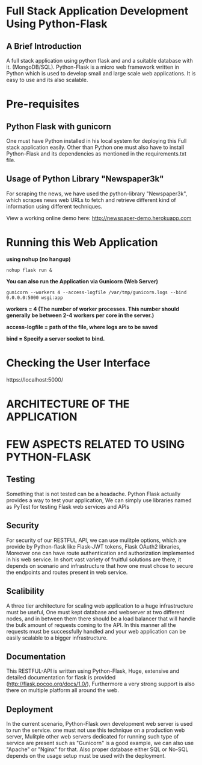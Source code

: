 # Full Stack Application Development Using Python-Flask


## A Brief Introduction

A full stack application using python flask and and a suitable database with it. (MongoDB/SQL).
Python-Flask is a micro web framework written in Python which is used to develop small and large scale web applications. It is easy to use and its also scalable.


# Pre-requisites

## Python Flask with gunicorn

One must have Python installed in his local system for deploying this Full stack application easily. Other than Python one must also have to install Python-Flask and its dependencies as mentioned in the requirements.txt file.

## Usage of Python Library "Newspaper3k"

For scraping the news, we have used the python-library "Newspaper3k", which scrapes news web URLs to fetch and retrieve different kind of information using different techniques.

View a working online demo here: http://newspaper-demo.herokuapp.com

# Running this Web Application

**using nohup (no hangup)**
```
nohup flask run &
```

**You can also run the Application via Gunicorn (Web Server)**

```
gunicorn --workers 4 --access-logfile /var/tmp/gunicorn.logs --bind 0.0.0.0:5000 wsgi:app
``` 

**workers = 4 (The number of worker processes. This number should generally be between 2-4 workers per core in the server.)**

**access-logfile = path of the file, where logs are to be saved**

**bind = Specify a server socket to bind.**


# Checking the User Interface

https://localhost:5000/


# ARCHITECTURE OF THE APPLICATION




# FEW ASPECTS RELATED TO USING PYTHON-FLASK

## Testing

Something that is not tested can be a headache. Python Flask actually provides a way to test your application, We can simply use libraries named as PyTest for testing Flask web services and APIs


## Security

For security of our RESTFUL API, we can use mulitple options, which are provide by Python-flask like Flask-JWT tokens, Flask OAuth2 libraries, Moreover one can have route authentication and authorization implemented in his web service.
In short vast variety of fruitful solutions are there, it depends on scenario and infrastructure that how one must chose to secure the endpoints and routes present in web service.

## Scalibility

A three tier architecture for scaling web application to a huge infrastructure must be useful, One must kept database and webserver at two different nodes, and in between them there should be a load balancer that will handle the bulk amount of requests coming to the API. In this manner all the requests must be successfully handled and your web application can be easily scalable to a bigger infrastructure.

## Documentation

This RESTFUL-API is written using Python-Flask, Huge, extensive and detailed documentation for flask is provided (http://flask.pocoo.org/docs/1.0/), Furthermore a very strong support is also there on multiple platform all around the web.

## Deployment

In the current scenario, Python-Flask own development web server is used to run the service. one must not use this technique on a production web server, Mulitple other web servers dedicated for running such type of service are present such as "Gunicorn" is a good example, we can also use "Apache" or "Nginx" for that. Also proper database either SQL or No-SQL depends on the usage setup must be used with the deployment.